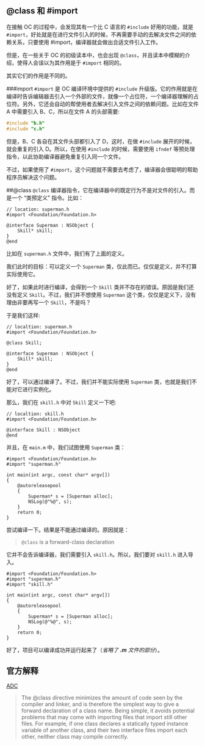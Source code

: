 <!--
{
	"tags" : ["@class", "#import"]
}
-->

## @class 和 #import
在接触 OC 的过程中，会发现其有一个比 C 语言的 `#include` 好用的功能，就是 `#import`，好处就是在进行文件引入的时候，不再需要手动的去解决文件之间的依赖关系，只要使用 #import，编译器就会做出合适文件引入工作。

但是，在一些关于 OC 的初级读本中，也会出现 `@class`，并且读本中模糊的介绍，使得人会误以为其作用是于 `#import` 相同的。

其实它们的作用是不同的。

##\#import
`#import` 是 OC 编译环境中提供的 `#include` 升级版。它的作用就是在编译时告诉编辑器去引入一个外部的文件，就像一个占位符，一个编译器理解的占位符。另外，它还会自动的帮使用者去解决引入文件之间的依赖问题。比如在文件 A 中需要引入 B、C，所以在文件 A 的头部需要:

```c
#include "b.h"
#include "c.h"
```

但是，B、C 各自在其文件头部都引入了 D，这时，在做 `#include` 展开的时候，就会重复的引入 D。所以，在使用 `#include` 的时候，需要使用 `ifndef` 等预处理指令，以此协助编译器避免重复引入同一个文件。

不过，如果使用了 `#import`，这个问题就不需要去考虑了，编译器会很聪明的帮助程序员解决这个问题。

##@class
`@class` 编译器指令，它在编译器中的既定行为不是对文件的引入。而是一个 “类预定义” 指令。比如：

```objc
// location: superman.h
#import <Foundation/Foundation.h>

@interface Superman : NSObject {
    Skill* skill;
}
@end
```

比如在 `superman.h` 文件中，我们有了上面的定义。

我们此时的目标：可以定义一个 `Superman` 类，仅此而已。仅仅是定义，并不打算实际使用它。

好了，如果此时进行编译，会得到一个 `Skill` 类并不存在的错误。原因是我们还没有定义 `Skill`。不过，我们并不想使用 `Superman` 这个类，仅仅是定义下，没有理由非要再写一个 `Skill`，不是吗？

于是我们这样:
```objc
// localtion: superman.h
#import <Foundation/Foundation.h>

@class Skill;

@interface Superman : NSObject {
    Skill* skill;
}
@end
```

好了，可以通过编译了。不过，我们并不能实际使用 `Superman` 类，也就是我们不能对它进行实例化。

那么，我们在 `skill.h` 中对 `Skill` 定义一下吧:

```objc
// localtion: skill.h
#import <Foundation/Foundation.h>

@interface Skill : NSObject
@end
```

并且，在 `main.m` 中，我们试图使用 `Superman` 类：
```objc
#import <Foundation/Foundation.h>
#import "superman.h"

int main(int argc, const char* argv[])
{
    @autoreleasepool
    {
        Superman* s = [Superman alloc];
        NSLog(@"%@", s);
    }
    return 0;
}
```

尝试编译一下。结果是不能通过编译的。原因就是：
> `@class` is a forward-class declaration

它并不会告诉编译器，我们需要引入 `skill.h`。所以，我们要对 `skill.h` 进入导入。

```objc
#import <Foundation/Foundation.h>
#import "superman.h"
#import "skill.h"

int main(int argc, const char* argv[])
{
    @autoreleasepool
    {
        Superman* s = [Superman alloc];
        NSLog(@"%@", s);
    }
    return 0;
}
```

好了，项目可以编译成功并运行起来了（_省略了 **.m** 文件的部分_）。

## 官方解释
[ADC](https://developer.apple.com/legacy/library/documentation/Cocoa/Conceptual/OOPandObjC1/OOPandObjC1.pdf)

>The @class directive minimizes the amount of code seen by the compiler and linker, and is therefore the simplest way to give a forward declaration of a class name. Being simple, it avoids potential problems that may come with importing files that import still other files. For example, if one class declares a statically typed instance variable of another class, and their two interface files import each other, neither class may compile correctly.


